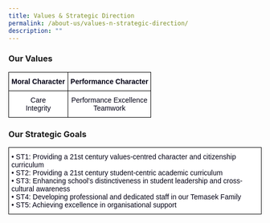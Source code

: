 ```yaml
---
title: Values & Strategic Direction
permalink: /about-us/values-n-strategic-direction/
description: ""
---
```

### Our Values

<style type="text/css">
.tg  {border-collapse:collapse;border-spacing:0;}
.tg td{border-color:black;border-style:solid;border-width:1px;font-family:Arial, sans-serif;font-size:14px;
  overflow:hidden;padding:10px 5px;word-break:normal;}
.tg th{border-color:black;border-style:solid;border-width:1px;font-family:Arial, sans-serif;font-size:14px;
  font-weight:normal;overflow:hidden;padding:10px 5px;word-break:normal;}
.tg .tg-y1tc{background-color:#FFF;color:#020014;font-weight:bold;text-align:center;vertical-align:middle}
.tg .tg-xue7{background-color:#FFF;color:#020014;text-align:center;vertical-align:middle}
</style>
<table class="tg">
<thead>
  <tr>
    <th colspan="2" class="tg-y1tc">Moral Character</th>
    <th colspan="2" class="tg-y1tc">Performance Character</th>
  </tr>
</thead>
<tbody>
  <tr>
    <td colspan="2" class="tg-xue7">Care<br>Integrity</td>
    <td colspan="2" class="tg-xue7">Performance Excellence<br>Teamwork</td>
  </tr>
</tbody>
</table>

### Our Strategic Goals

<style type="text/css">
.tg  {border-collapse:collapse;border-spacing:0;}
.tg td{border-color:black;border-style:solid;border-width:1px;font-family:Arial, sans-serif;font-size:14px;
  overflow:hidden;padding:10px 5px;word-break:normal;}
.tg th{border-color:black;border-style:solid;border-width:1px;font-family:Arial, sans-serif;font-size:14px;
  font-weight:normal;overflow:hidden;padding:10px 5px;word-break:normal;}
.tg .tg-2wh9{background-color:#FFF;color:#020014;text-align:left;vertical-align:top}
</style>
<table class="tg">
<thead>
  <tr>
    <td class="tg-2wh9"><span style="color:#020014">•   </span>ST1: <span style="color:#020014">Providing a 21st century values-centred character and citizenship curriculum</span><br><span style="color:#020014">•   </span>ST2: <span style="color:#020014">Providing a 21st century student-centric academic curriculum</span><br><span style="color:#020014">•   </span>ST3: <span style="color:#020014">Enhancing school’s distinctiveness in student leadership and cross-cultural awareness</span><br><span style="color:#020014">•   </span>ST4: <span style="color:#020014">Developing professional and dedicated staff in our Temasek Family</span><br><span style="color:#020014">•   </span>ST5: <span style="color:#020014">Achieving excellence in organisational support</span></td>
  </tr>
</thead>
</table>